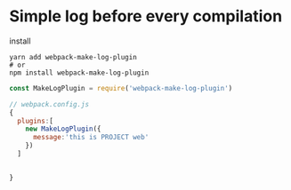 # Simple log before every compilation


install

```shell
yarn add webpack-make-log-plugin
# or
npm install webpack-make-log-plugin
```

```js
const MakeLogPlugin = require('webpack-make-log-plugin')

// webpack.config.js
{
  plugins:[
    new MakeLogPlugin({
      message:'this is PROJECT web'
    })
  ]


}


```